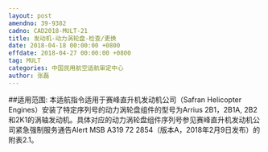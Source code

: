 ```yaml
---
layout: post
amendno: 39-9382
cadno: CAD2018-MULT-21
title: 发动机-动力涡轮盘-检查/更换
date: 2018-04-18 00:00:00 +0800
effdate: 2018-04-27 00:00:00 +0800
tag: MULT
categories: 中国民用航空适航审定中心
author: 张磊
---
```


##适用范围:
本适航指令适用于赛峰直升机发动机公司（Safran Helicopter Engines）安装了特定序列号的动力涡轮盘组件的型号为Arrius 2B1，2B1A, 2B2和2K1的涡轴发动机。具体对应的动力涡轮盘组件序列号参见赛峰直升机发动机公司紧急强制服务通告Alert MSB A319 72 2854（版本A，2018年2月9日发布）的附表2.1。

